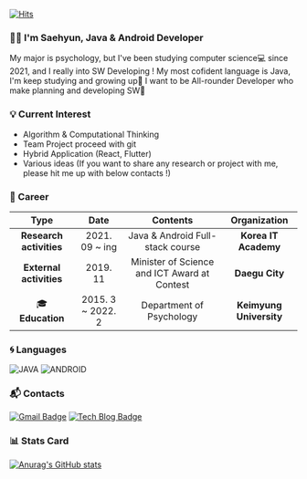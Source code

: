 [![Hits](https://hits.seeyoufarm.com/api/count/incr/badge.svg?url=https%3A%2F%2Fgithub.com%2FNonspecialist1&count_bg=%2379C83D&title_bg=%23000000&icon=java.svg&icon_color=%23FFEB02&title=hits&edge_flat=false)](https://hits.seeyoufarm.com)

### 👋👋 I'm Saehyun, Java & Android Developer

  My major is psychology, but I've been studying computer science💻 since 2021, and I really into SW Developing !
  My most cofident language is Java, I'm keep studying and growing up🌳
  I want to be All-rounder Developer who make planning and developing SW📱

<!--
**Nonspecialist1/Nonspecialist1** is a ✨ _special_ ✨ repository because its `README.md` (this file) appears on your GitHub profile.

Here are some ideas to get you started:

- 🔭 I’m currently working on ...
- 🌱 I’m currently learning ...
- 👯 I’m looking to collaborate on ...
- 🤔 I’m looking for help with ...
- 💬 Ask me about ...
- 📫 How to reach me: ...
- 😄 Pronouns: ...
- ⚡ Fun fact: ...
-->

### 💡 Current Interest 
- Algorithm & Computational Thinking
- Team Project proceed with git
- Hybrid Application (React, Flutter)
- Various ideas (If you want to share any research or project with me, please hit me up with below contacts !)


### 💜 Career
| **Type** | **Date** | **Contents** | **Organization** |
|:--------:|:--------:|:--------:|:--------:|
| **Research activities** | 2021. 09 ~ ing | Java & Android Full-stack course | **Korea IT Academy** |
| **External activities** | 2019. 11 | Minister of Science and ICT Award at Contest | **Daegu City** |
| 🎓**Education** | 2015. 3 ~ 2022. 2 | Department of Psychology | **Keimyung University** |

### 🌀 Languages
![JAVA](https://img.shields.io/badge/JAVA-%E2%98%85%E2%98%85%E2%98%85%E2%98%85%E2%98%86-0696D7?style=plastic&logo=JAVA&logoColor=white)
![ANDROID](https://img.shields.io/badge/ANDROID-%E2%98%85%E2%98%85%E2%98%85%E2%98%86%E2%98%86-3DDC84?style=plastic&logo=android&logoColor=white)

### 📬 Contacts
[![Gmail Badge](https://img.shields.io/badge/Gmail-d14836?style=flat-square&logo=Gmail&logoColor=white&link=mailto:harimkang4422@gmail.com)](mailto:dkeka6608@gmail.com) [![Tech Blog Badge](http://img.shields.io/badge/-Tech%20blog-black?style=flat-square&logo=github&link=https://nonspecialist1.tistory.com/)](https://nonspecialist1.tistory.com/)

### 📊 Stats Card
[![Anurag's GitHub stats](https://github-readme-stats.vercel.app/api?username=Nonspecialist1)](https://github.com/anuraghazra/github-readme-stats)

